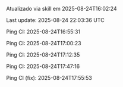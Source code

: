 Atualizado via skill em 2025-08-24T16:02:24

Last update: 2025-08-24 22:03:36 UTC

Ping CI: 2025-08-24T16:55:31


Ping CI: 2025-08-24T17:00:23


Ping CI: 2025-08-24T17:12:35


Ping CI: 2025-08-24T17:47:16


Ping CI (fix): 2025-08-24T17:55:53

